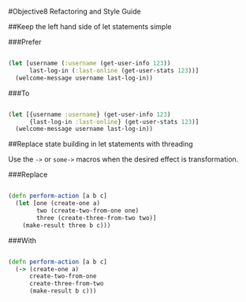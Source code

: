 #Objective8 Refactoring and Style Guide

##Keep the left hand side of let statements simple

###Prefer

```Clojure

(let [username (:username (get-user-info 123))
      last-log-in (:last-online (get-user-stats 123))]
  (welcome-message username last-log-in))

```

###To

```Clojure

(let [{username :username} (get-user-info 123)
      {last-log-in :last-online} (get-user-stats 123)]
  (welcome-message username last-log-in))

```

##Replace state building in let statements with threading

Use the `->` or `some->` macros when the desired effect is transformation.

###Replace

```Clojure

(defn perform-action [a b c]
  (let [one (create-one a)
        two (create-two-from-one one)
        three (create-three-from-two two)]
    (make-result three b c)))

```

###With

```Clojure

(defn perform-action [a b c]
  (-> (create-one a)
      create-two-from-one
      create-three-from-two
      (make-result b c)))

```

